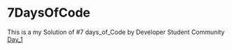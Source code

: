 # 7DaysOfCode
This is a my Solution of #7 days_of_Code by Developer Student Community
<br>
<a href="https://youtu.be/LPWocjPFkNs">Day_1</a>
